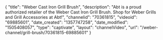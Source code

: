 {
    "title": "Weber Cast Iron Grill Brush",
    "description": "Abt is a proud authorized retailer of the Weber Cast Iron Grill Brush. Shop for Weber Grills and Grill Accessories at Abt!",
    "channelid": "70361815",
    "videoid": "69885601",
    "date_created": "1357747258",
    "date_modified": "1505408057",
    "type": "captivate",
    "layout": "channelVideo",
    "url": "\/weber-channel\/grill-brush\/70361815-69885601"
}